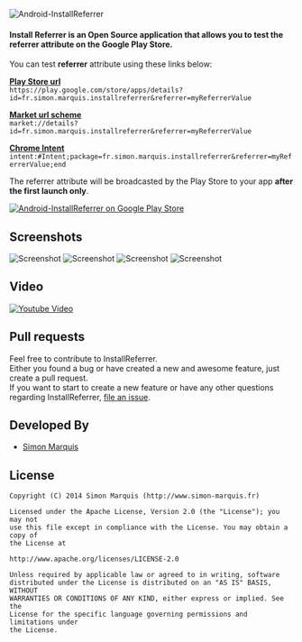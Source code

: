![Android-InstallReferrer](https://github.com/SimonMarquis/Android-InstallReferrer/blob/master/resources/Feature%20graphic%20-%20resized.png "Android-InstallReferrer") 
#### Install Referrer is an Open Source application that allows you to test the referrer attribute on the Google Play Store.

You can test <b>referrer</b> attribute using these links below:

[**Play Store url**](https://play.google.com/store/apps/details?id=fr.simon.marquis.installreferrer&referrer=myReferrerValue)  
`https://play.google.com/store/apps/details?id=fr.simon.marquis.installreferrer&referrer=myReferrerValue`

[**Market url scheme**](market://details?id=fr.simon.marquis.installreferrer&referrer=myReferrerValue)  
`market://details?id=fr.simon.marquis.installreferrer&referrer=myReferrerValue`

[**Chrome Intent**](intent:#Intent;package=fr.simon.marquis.installreferrer&referrer=myReferrerValue;end)  
`intent:#Intent;package=fr.simon.marquis.installreferrer&referrer=myReferrerValue;end`

The referrer attribute will be broadcasted by the Play Store to your app <b>after the first launch only</b>.

[![Android-InstallReferrer on Google Play Store](http://developer.android.com/images/brand/en_generic_rgb_wo_60.png)](https://play.google.com/store/apps/details?id=fr.simon.marquis.installreferrer)

## Screenshots

![Screenshot][screen1]
![Screenshot][screen2]
![Screenshot][screen3]
![Screenshot][screen4]

## Video

[![Youtube Video](http://img.youtube.com/vi/P6_y9YoTUT0/0.jpg)](http://www.youtube.com/watch?v=P6_y9YoTUT0)

## Pull requests

Feel free to contribute to InstallReferrer.  
Either you found a bug or have created a new and awesome feature, just create a pull request.  
If you want to start to create a new feature or have any other questions regarding InstallReferrer, [file an issue](https://github.com/SimonMarquis/Android-InstallReferrer/issues/new).

## Developed By

* [Simon Marquis][1]

## License

	Copyright (C) 2014 Simon Marquis (http://www.simon-marquis.fr)
	
	Licensed under the Apache License, Version 2.0 (the "License"); you may not
	use this file except in compliance with the License. You may obtain a copy of
	the License at
	
	http://www.apache.org/licenses/LICENSE-2.0
	
	Unless required by applicable law or agreed to in writing, software
	distributed under the License is distributed on an "AS IS" BASIS, WITHOUT
	WARRANTIES OR CONDITIONS OF ANY KIND, either express or implied. See the
	License for the specific language governing permissions and limitations under
	the License.


 [1]: http://www.simon-marquis.fr
 
 [screen1]: https://raw.github.com/SimonMarquis/Android-InstallReferrer/master/resources/framed/1%20-%20resized.png "Undefined"
 [screen2]: https://raw.github.com/SimonMarquis/Android-InstallReferrer/master/resources/framed/2%20-%20resized.png "Simple data"
 [screen3]: https://raw.github.com/SimonMarquis/Android-InstallReferrer/master/resources/framed/3%20-%20resized.png "Special character"
 [screen4]: https://raw.github.com/SimonMarquis/Android-InstallReferrer/master/resources/framed/4%20-%20resized.png "utm"
